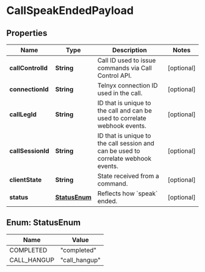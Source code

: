 # CallSpeakEndedPayload

## Properties
Name | Type | Description | Notes
------------ | ------------- | ------------- | -------------
**callControlId** | **String** | Call ID used to issue commands via Call Control API. |  [optional]
**connectionId** | **String** | Telnyx connection ID used in the call. |  [optional]
**callLegId** | **String** | ID that is unique to the call and can be used to correlate webhook events. |  [optional]
**callSessionId** | **String** | ID that is unique to the call session and can be used to correlate webhook events. |  [optional]
**clientState** | **String** | State received from a command. |  [optional]
**status** | [**StatusEnum**](#StatusEnum) | Reflects how &#x60;speak&#x60; ended. |  [optional]

<a name="StatusEnum"></a>
## Enum: StatusEnum
Name | Value
---- | -----
COMPLETED | &quot;completed&quot;
CALL_HANGUP | &quot;call_hangup&quot;
